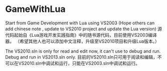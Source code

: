 # GameWithLua
Start from Game Development with Lua using VS2003
(Hope others can add chinese note , update to VS2010 project and update the Lua version)
源代码起始自《Lua游戏开发实践指南》中的随书源代码，目前使用VS2003编译器。
（希望其他人也可以添加中文注释，升级至VS2010项目和升级Lua版本。）

The VS2010.sln is only for read and edit now, it can't use to debug and run. Debug and run in VS2013.sln only.
目前的VS2010.sln只可用于阅读和编辑，不可以在VS2010.sln中调试和运行，只能在VS2003.sln中调试和运行。
